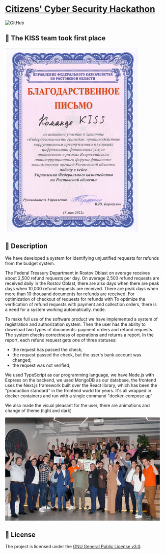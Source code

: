 # [Citizens' Cyber Security Hackathon](https://rsue.ru/universitet/novosti/novosti.php?ELEMENT_ID=107749)

![GitHub](https://img.shields.io/github/license/I-Atlas/crosshair-overlay?style=flat-square)

## 🏅 The KISS team took first place

![hackathon](/images/2.jpg)

## 📜 Description

We have developed a system for identifying unjustified requests for refunds from the budget system.

The Federal Treasury Department in Rostov Oblast on average receives about 2,500 refund requests per day.
On average 2,500 refund requests are received daily in the Rostov Oblast, there are also days when there are peak days when 10,000 refund requests are received.
There are peak days when more than 10 thousand documents for refunds are received. For optimization of checkout of requests for refunds with
To optimize the verification of refund requests with payment and collection orders, there is a need for a system working automatically.
mode.

To make full use of the software product we have implemented a system of
registration and authorization system. Then the user has the ability to download
two types of documents: payment orders and refund requests. The system checks
correctness of operations and returns a report. In the report, each refund request gets
one of three statuses:

- the request has passed the check;
- the request passed the check, but the user's bank account was changed;
- the request was not verified;

We used TypeScript as our programming language, we have Node.js with Express on the backend, we used MongoDB as our database, the frontend uses the Next.js framework built over the React library, which has been the "production standard" in the frontend world for years. It's all wrapped in docker containers and run with a single command "docker-compose up"

We also made the visual pleasant for the user, there are animations and change of theme (light and dark)

![hackathon](/images/1.jpg)

## 📑 License

The project is licensed under the [GNU General Public License v3.0](https://github.com/I-Atlas/crosshair-overlay/blob/master/LICENSE).
